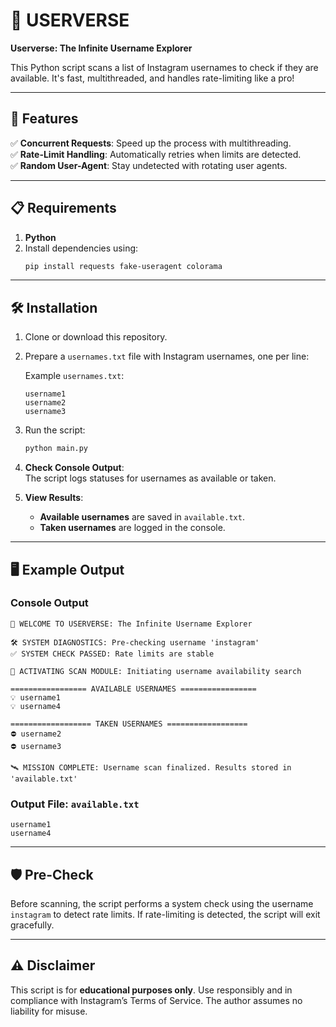 
# 🚀 USERVERSE
**Userverse: The Infinite Username Explorer**  

This Python script scans a list of Instagram usernames to check if they are available. It's fast, multithreaded, and handles rate-limiting like a pro!  

---

## 🌟 Features  

✅ **Concurrent Requests**: Speed up the process with multithreading.  
✅ **Rate-Limit Handling**: Automatically retries when limits are detected.  
✅ **Random User-Agent**: Stay undetected with rotating user agents.  


---

## 📋 Requirements  

1. **Python**  
2. Install dependencies using:  
   ```bash
   pip install requests fake-useragent colorama
   ```

---

## 🛠️ Installation 

1. Clone or download this repository.  
2. Prepare a `usernames.txt` file with Instagram usernames, one per line:  

   Example `usernames.txt`:  
   ```plaintext
   username1
   username2
   username3
   ```

3. Run the script:  
   ```bash
   python main.py
   ```

4. **Check Console Output**:  
   The script logs statuses for usernames as available or taken.  

5. **View Results**:  
   - **Available usernames** are saved in `available.txt`.  
   - **Taken usernames** are logged in the console.  

---

## 🖥️ Example Output  

### Console Output  
```plaintext
🚀 WELCOME TO USERVERSE: The Infinite Username Explorer  

🛠️ SYSTEM DIAGNOSTICS: Pre-checking username 'instagram'  
✅ SYSTEM CHECK PASSED: Rate limits are stable  

🚀 ACTIVATING SCAN MODULE: Initiating username availability search  

================= AVAILABLE USERNAMES =================  
💡 username1  
💡 username4  

================== TAKEN USERNAMES ==================  
⛔ username2  
⛔ username3  

🛰️ MISSION COMPLETE: Username scan finalized. Results stored in 'available.txt'
```

### Output File: `available.txt`  
```plaintext
username1
username4
```

---

## 🛡️ Pre-Check  

Before scanning, the script performs a system check using the username `instagram` to detect rate limits. If rate-limiting is detected, the script will exit gracefully.

---

## ⚠️ Disclaimer  

This script is for **educational purposes only**. Use responsibly and in compliance with Instagram’s Terms of Service. The author assumes no liability for misuse.  